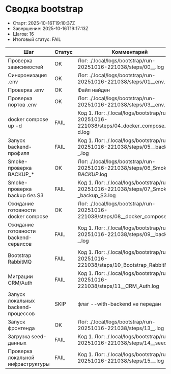# Сводка bootstrap

* Старт: 2025-10-16T19:10:37Z
* Завершение: 2025-10-16T19:17:13Z
* Шагов: 16
* Итоговый статус: FAIL

| Шаг | Статус | Комментарий | Лог |
| --- | --- | --- | --- |
| Проверка зависимостей | OK | Лог: ./.local/logs/bootstrap/run-20251016-221038/steps/00__.log | ./.local/logs/bootstrap/run-20251016-221038/steps/00__.log |
| Синхронизация .env | OK | Лог: ./.local/logs/bootstrap/run-20251016-221038/steps/01__env.log | ./.local/logs/bootstrap/run-20251016-221038/steps/01__env.log |
| Проверка .env | OK | Файл найден | — |
| Проверка портов .env | OK | Лог: ./.local/logs/bootstrap/run-20251016-221038/steps/03__env.log | ./.local/logs/bootstrap/run-20251016-221038/steps/03__env.log |
| docker compose up -d | FAIL | Код 1. Лог: ./.local/logs/bootstrap/run-20251016-221038/steps/04_docker_compose_up_-d.log | ./.local/logs/bootstrap/run-20251016-221038/steps/04_docker_compose_up_-d.log |
| Запуск backend-профиля | FAIL | Код 1. Лог: ./.local/logs/bootstrap/run-20251016-221038/steps/05__backend-_.log | ./.local/logs/bootstrap/run-20251016-221038/steps/05__backend-_.log |
| Smoke-проверка BACKUP_* | OK | Лог: ./.local/logs/bootstrap/run-20251016-221038/steps/06_Smoke-_BACKUP_.log | ./.local/logs/bootstrap/run-20251016-221038/steps/06_Smoke-_BACKUP_.log |
| Smoke-проверка backup без S3 | FAIL | Код 1. Лог: ./.local/logs/bootstrap/run-20251016-221038/steps/07_Smoke-_backup_S3.log | ./.local/logs/bootstrap/run-20251016-221038/steps/07_Smoke-_backup_S3.log |
| Ожидание готовности docker compose | OK | Лог: ./.local/logs/bootstrap/run-20251016-221038/steps/08__docker_compose.log | ./.local/logs/bootstrap/run-20251016-221038/steps/08__docker_compose.log |
| Ожидание готовности backend-сервисов | FAIL | Код 1. Лог: ./.local/logs/bootstrap/run-20251016-221038/steps/09__backend-_.log | ./.local/logs/bootstrap/run-20251016-221038/steps/09__backend-_.log |
| Bootstrap RabbitMQ | FAIL | Код 1. Лог: ./.local/logs/bootstrap/run-20251016-221038/steps/10_Bootstrap_RabbitMQ.log | ./.local/logs/bootstrap/run-20251016-221038/steps/10_Bootstrap_RabbitMQ.log |
| Миграции CRM/Auth | FAIL | Код 1. Лог: ./.local/logs/bootstrap/run-20251016-221038/steps/11__CRM_Auth.log | ./.local/logs/bootstrap/run-20251016-221038/steps/11__CRM_Auth.log |
| Запуск локальных backend-процессов | SKIP | флаг --with-backend не передан | — |
| Запуск фронтенда | OK | Лог: ./.local/logs/bootstrap/run-20251016-221038/steps/13__.log | ./.local/logs/bootstrap/run-20251016-221038/steps/13__.log |
| Загрузка seed-данных | FAIL | Код 1. Лог: ./.local/logs/bootstrap/run-20251016-221038/steps/14__seed-_.log | ./.local/logs/bootstrap/run-20251016-221038/steps/14__seed-_.log |
| Проверка локальной инфраструктуры | FAIL | Код 1. Лог: ./.local/logs/bootstrap/run-20251016-221038/steps/15__.log | ./.local/logs/bootstrap/run-20251016-221038/steps/15__.log |
